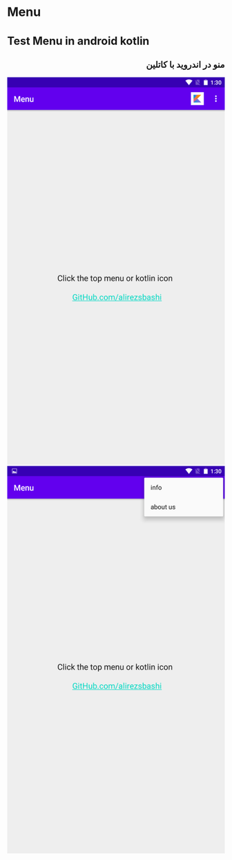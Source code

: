 # Menu
<h1 style="font-size:25px">Test Menu in android kotlin</h1>
<h2 style="font-size:20px" dir="rtl">
منو در اندروید با کاتلین
</h2>
<img src="scr001.png" alt="Test Menu in android kotlin" title="Menu">
<img src="scr002.png" alt="Test Menu in android kotlin" title="Menu">
